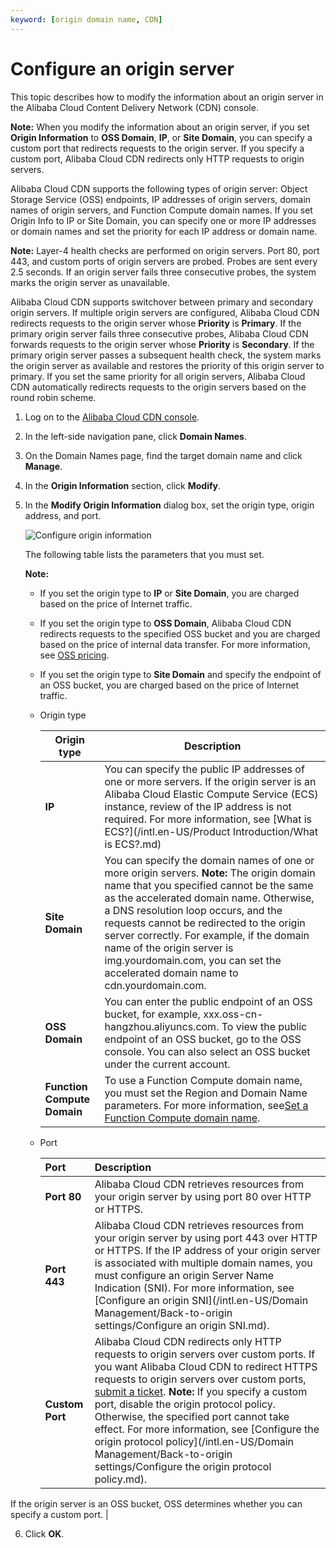 ```yaml
---
keyword: [origin domain name, CDN]
---
```


# Configure an origin server

This topic describes how to modify the information about an origin server in the Alibaba Cloud Content Delivery Network \(CDN\) console.

**Note:** When you modify the information about an origin server, if you set **Origin Information** to **OSS Domain**, **IP**, or **Site Domain**, you can specify a custom port that redirects requests to the origin server. If you specify a custom port, Alibaba Cloud CDN redirects only HTTP requests to origin servers.

Alibaba Cloud CDN supports the following types of origin server: Object Storage Service \(OSS\) endpoints, IP addresses of origin servers, domain names of origin servers, and Function Compute domain names. If you set Origin Info to IP or Site Domain, you can specify one or more IP addresses or domain names and set the priority for each IP address or domain name.

**Note:** Layer-4 health checks are performed on origin servers. Port 80, port 443, and custom ports of origin servers are probed. Probes are sent every 2.5 seconds. If an origin server fails three consecutive probes, the system marks the origin server as unavailable.

Alibaba Cloud CDN supports switchover between primary and secondary origin servers. If multiple origin servers are configured, Alibaba Cloud CDN redirects requests to the origin server whose **Priority** is **Primary**. If the primary origin server fails three consecutive probes, Alibaba Cloud CDN forwards requests to the origin server whose **Priority** is **Secondary**. If the primary origin server passes a subsequent health check, the system marks the origin server as available and restores the priority of this origin server to primary. If you set the same priority for all origin servers, Alibaba Cloud CDN automatically redirects requests to the origin servers based on the round robin scheme.

1.  Log on to the [Alibaba Cloud CDN console](https://cdn.console.aliyun.com).

2.  In the left-side navigation pane, click **Domain Names**.

3.  On the Domain Names page, find the target domain name and click **Manage**.

4.  In the **Origin Information** section, click **Modify**.

5.  In the **Modify Origin Information** dialog box, set the origin type, origin address, and port.

    ![Configure origin information](https://static-aliyun-doc.oss-cn-hangzhou.aliyuncs.com/assets/img/en-US/4452462061/p64107.png)

    The following table lists the parameters that you must set.

    **Note:**

    -   If you set the origin type to **IP** or **Site Domain**, you are charged based on the price of Internet traffic.
    -   If you set the origin type to **OSS Domain**, Alibaba Cloud CDN redirects requests to the specified OSS bucket and you are charged based on the price of internal data transfer. For more information, see [OSS pricing](https://www.alibabacloud.com/zh/product/oss?spm=a2796.7960336.224002.50.17815179w6xyJ3#pricing).
    -   If you set the origin type to **Site Domain** and specify the endpoint of an OSS bucket, you are charged based on the price of Internet traffic.
    -   Origin type

        |Origin type|Description|
        |-----------|-----------|
        |**IP**|You can specify the public IP addresses of one or more servers. If the origin server is an Alibaba Cloud Elastic Compute Service \(ECS\) instance, review of the IP address is not required. For more information, see [What is ECS?](/intl.en-US/Product Introduction/What is ECS?.md)|
        |**Site Domain**|You can specify the domain names of one or more origin servers. **Note:** The origin domain name that you specified cannot be the same as the accelerated domain name. Otherwise, a DNS resolution loop occurs, and the requests cannot be redirected to the origin server correctly. For example, if the domain name of the origin server is img.yourdomain.com, you can set the accelerated domain name to cdn.yourdomain.com. |
        |**OSS Domain**|You can enter the public endpoint of an OSS bucket, for example, xxx.oss-cn-hangzhou.aliyuncs.com. To view the public endpoint of an OSS bucket, go to the OSS console. You can also select an OSS bucket under the current account.|
        |**Function Compute Domain**|To use a Function Compute domain name, you must set the Region and Domain Name parameters. For more information, see[Set a Function Compute domain name](https://www.alibabacloud.com/help/doc-detail/90759.htm).|

    -   Port

        |Port|Description|
        |:---|:----------|
        |**Port 80**|Alibaba Cloud CDN retrieves resources from your origin server by using port 80 over HTTP or HTTPS.|
        |**Port 443**|Alibaba Cloud CDN retrieves resources from your origin server by using port 443 over HTTP or HTTPS. If the IP address of your origin server is associated with multiple domain names, you must configure an origin Server Name Indication \(SNI\). For more information, see [Configure an origin SNI](/intl.en-US/Domain Management/Back-to-origin settings/Configure an origin SNI.md).|
        |**Custom Port**|Alibaba Cloud CDN redirects only HTTP requests to origin servers over custom ports. If you want Alibaba Cloud CDN to redirect HTTPS requests to origin servers over custom ports, [submit a ticket](https://workorder-intl.console.aliyun.com/?spm=5176.2020520001.aliyun_topbar.18.dbd44bd3e4f845#/ticket/createIndex). **Note:** If you specify a custom port, disable the origin protocol policy. Otherwise, the specified port cannot take effect. For more information, see [Configure the origin protocol policy](/intl.en-US/Domain Management/Back-to-origin settings/Configure the origin protocol policy.md).

If the origin server is an OSS bucket, OSS determines whether you can specify a custom port. |

6.  Click **OK**.


